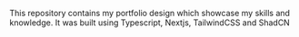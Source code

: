This repository contains my portfolio design which showcase my skills and knowledge.
It was built using Typescript, Nextjs, TailwindCSS and ShadCN
